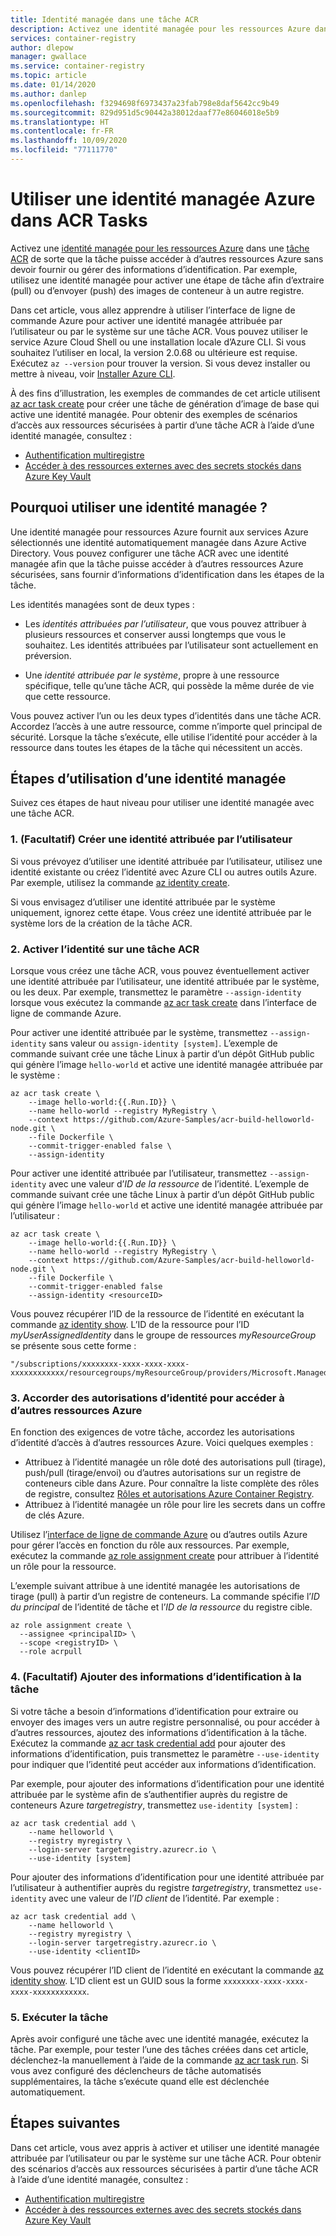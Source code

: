 ```yaml
---
title: Identité managée dans une tâche ACR
description: Activez une identité managée pour les ressources Azure dans une tâche Azure Container Registry pour permettre à la tâche d’accéder à d’autres ressources Azure, notamment d’autres registres de conteneur privé.
services: container-registry
author: dlepow
manager: gwallace
ms.service: container-registry
ms.topic: article
ms.date: 01/14/2020
ms.author: danlep
ms.openlocfilehash: f3294698f6973437a23fab798e8daf5642cc9b49
ms.sourcegitcommit: 829d951d5c90442a38012daaf77e86046018e5b9
ms.translationtype: HT
ms.contentlocale: fr-FR
ms.lasthandoff: 10/09/2020
ms.locfileid: "77111770"
---
```

# <a name="use-an-azure-managed-identity-in-acr-tasks"></a>Utiliser une identité managée Azure dans ACR Tasks 

Activez une [identité managée pour les ressources Azure](../active-directory/managed-identities-azure-resources/overview.md) dans une [tâche ACR](container-registry-tasks-overview.md) de sorte que la tâche puisse accéder à d’autres ressources Azure sans devoir fournir ou gérer des informations d’identification. Par exemple, utilisez une identité managée pour activer une étape de tâche afin d’extraire (pull) ou d’envoyer (push) des images de conteneur à un autre registre.

Dans cet article, vous allez apprendre à utiliser l’interface de ligne de commande Azure pour activer une identité managée attribuée par l’utilisateur ou par le système sur une tâche ACR. Vous pouvez utiliser le service Azure Cloud Shell ou une installation locale d’Azure CLI. Si vous souhaitez l’utiliser en local, la version 2.0.68 ou ultérieure est requise. Exécutez `az --version` pour trouver la version. Si vous devez installer ou mettre à niveau, voir [Installer Azure CLI][azure-cli-install].

À des fins d’illustration, les exemples de commandes de cet article utilisent [az acr task create][az-acr-task-create] pour créer une tâche de génération d’image de base qui active une identité managée. Pour obtenir des exemples de scénarios d’accès aux ressources sécurisées à partir d’une tâche ACR à l’aide d’une identité managée, consultez :

* [Authentification multiregistre](container-registry-tasks-cross-registry-authentication.md)
* [Accéder à des ressources externes avec des secrets stockés dans Azure Key Vault](container-registry-tasks-authentication-key-vault.md)

## <a name="why-use-a-managed-identity"></a>Pourquoi utiliser une identité managée ?

Une identité managée pour ressources Azure fournit aux services Azure sélectionnés une identité automatiquement managée dans Azure Active Directory. Vous pouvez configurer une tâche ACR avec une identité managée afin que la tâche puisse accéder à d’autres ressources Azure sécurisées, sans fournir d’informations d’identification dans les étapes de la tâche.

Les identités managées sont de deux types :

* Les *identités attribuées par l’utilisateur*, que vous pouvez attribuer à plusieurs ressources et conserver aussi longtemps que vous le souhaitez. Les identités attribuées par l’utilisateur sont actuellement en préversion.

* Une *identité attribuée par le système*, propre à une ressource spécifique, telle qu’une tâche ACR, qui possède la même durée de vie que cette ressource.

Vous pouvez activer l’un ou les deux types d’identités dans une tâche ACR. Accordez l’accès à une autre ressource, comme n’importe quel principal de sécurité. Lorsque la tâche s’exécute, elle utilise l’identité pour accéder à la ressource dans toutes les étapes de la tâche qui nécessitent un accès.

## <a name="steps-to-use-a-managed-identity"></a>Étapes d’utilisation d’une identité managée

Suivez ces étapes de haut niveau pour utiliser une identité managée avec une tâche ACR.

### <a name="1-optional-create-a-user-assigned-identity"></a>1. (Facultatif) Créer une identité attribuée par l’utilisateur

Si vous prévoyez d’utiliser une identité attribuée par l’utilisateur, utilisez une identité existante ou créez l’identité avec Azure CLI ou autres outils Azure. Par exemple, utilisez la commande [az identity create][az-identity-create]. 

Si vous envisagez d’utiliser une identité attribuée par le système uniquement, ignorez cette étape. Vous créez une identité attribuée par le système lors de la création de la tâche ACR.

### <a name="2-enable-identity-on-an-acr-task"></a>2. Activer l’identité sur une tâche ACR

Lorsque vous créez une tâche ACR, vous pouvez éventuellement activer une identité attribuée par l’utilisateur, une identité attribuée par le système, ou les deux. Par exemple, transmettez le paramètre `--assign-identity` lorsque vous exécutez la commande [az acr task create][az-acr-task-create] dans l’interface de ligne de commande Azure.

Pour activer une identité attribuée par le système, transmettez `--assign-identity` sans valeur ou `assign-identity [system]`. L’exemple de commande suivant crée une tâche Linux à partir d’un dépôt GitHub public qui génère l’image `hello-world` et active une identité managée attribuée par le système :

```azurecli
az acr task create \
    --image hello-world:{{.Run.ID}} \
    --name hello-world --registry MyRegistry \
    --context https://github.com/Azure-Samples/acr-build-helloworld-node.git \
    --file Dockerfile \
    --commit-trigger-enabled false \
    --assign-identity
```

Pour activer une identité attribuée par l’utilisateur, transmettez `--assign-identity` avec une valeur d’*ID de la ressource* de l’identité. L’exemple de commande suivant crée une tâche Linux à partir d’un dépôt GitHub public qui génère l’image `hello-world` et active une identité managée attribuée par l’utilisateur :

```azurecli
az acr task create \
    --image hello-world:{{.Run.ID}} \
    --name hello-world --registry MyRegistry \
    --context https://github.com/Azure-Samples/acr-build-helloworld-node.git \
    --file Dockerfile \
    --commit-trigger-enabled false
    --assign-identity <resourceID>
```

Vous pouvez récupérer l’ID de la ressource de l’identité en exécutant la commande [az identity show][az-identity-show]. L’ID de la ressource pour l’ID *myUserAssignedIdentity* dans le groupe de ressources *myResourceGroup* se présente sous cette forme : 

```
"/subscriptions/xxxxxxxx-xxxx-xxxx-xxxx-xxxxxxxxxxxx/resourcegroups/myResourceGroup/providers/Microsoft.ManagedIdentity/userAssignedIdentities/myUserAssignedIdentity"
```

### <a name="3-grant-the-identity-permissions-to-access-other-azure-resources"></a>3. Accorder des autorisations d’identité pour accéder à d’autres ressources Azure

En fonction des exigences de votre tâche, accordez les autorisations d’identité d’accès à d’autres ressources Azure. Voici quelques exemples :

* Attribuez à l’identité managée un rôle doté des autorisations pull (tirage), push/pull (tirage/envoi) ou d’autres autorisations sur un registre de conteneurs cible dans Azure. Pour connaître la liste complète des rôles de registre, consultez [Rôles et autorisations Azure Container Registry](container-registry-roles.md). 
* Attribuez à l’identité managée un rôle pour lire les secrets dans un coffre de clés Azure.

Utilisez l’[interface de ligne de commande Azure](../role-based-access-control/role-assignments-cli.md) ou d’autres outils Azure pour gérer l’accès en fonction du rôle aux ressources. Par exemple, exécutez la commande [az role assignment create][az-role-assignment-create] pour attribuer à l’identité un rôle pour la ressource. 

L’exemple suivant attribue à une identité managée les autorisations de tirage (pull) à partir d’un registre de conteneurs. La commande spécifie l’*ID du principal* de l’identité de tâche et l’*ID de la ressource* du registre cible.


```azurecli
az role assignment create \
  --assignee <principalID> \
  --scope <registryID> \
  --role acrpull
```

### <a name="4-optional-add-credentials-to-the-task"></a>4. (Facultatif) Ajouter des informations d’identification à la tâche

Si votre tâche a besoin d’informations d’identification pour extraire ou envoyer des images vers un autre registre personnalisé, ou pour accéder à d’autres ressources, ajoutez des informations d’identification à la tâche. Exécutez la commande [az acr task credential add][az-acr-task-credential-add] pour ajouter des informations d’identification, puis transmettez le paramètre `--use-identity` pour indiquer que l’identité peut accéder aux informations d’identification. 

Par exemple, pour ajouter des informations d’identification pour une identité attribuée par le système afin de s’authentifier auprès du registre de conteneurs Azure *targetregistry*, transmettez `use-identity [system]` :

```azurecli
az acr task credential add \
    --name helloworld \
    --registry myregistry \
    --login-server targetregistry.azurecr.io \
    --use-identity [system]
```

Pour ajouter des informations d’identification pour une identité attribuée par l’utilisateur à authentifier auprès du registre *targetregistry*, transmettez `use-identity` avec une valeur de l’*ID client* de l’identité. Par exemple :

```azurecli
az acr task credential add \
    --name helloworld \
    --registry myregistry \
    --login-server targetregistry.azurecr.io \
    --use-identity <clientID>
```

Vous pouvez récupérer l’ID client de l’identité en exécutant la commande [az identity show][az-identity-show]. L’ID client est un GUID sous la forme `xxxxxxxx-xxxx-xxxx-xxxx-xxxxxxxxxxxx`.

### <a name="5-run-the-task"></a>5. Exécuter la tâche

Après avoir configuré une tâche avec une identité managée, exécutez la tâche. Par exemple, pour tester l’une des tâches créées dans cet article, déclenchez-la manuellement à l’aide de la commande [az acr task run][az-acr-task-run]. Si vous avez configuré des déclencheurs de tâche automatisés supplémentaires, la tâche s’exécute quand elle est déclenchée automatiquement.

## <a name="next-steps"></a>Étapes suivantes

Dans cet article, vous avez appris à activer et utiliser une identité managée attribuée par l’utilisateur ou par le système sur une tâche ACR. Pour obtenir des scénarios d’accès aux ressources sécurisées à partir d’une tâche ACR à l’aide d’une identité managée, consultez :

* [Authentification multiregistre](container-registry-tasks-cross-registry-authentication.md)
* [Accéder à des ressources externes avec des secrets stockés dans Azure Key Vault](container-registry-tasks-authentication-key-vault.md)


<!-- LINKS - Internal -->
[az-role-assignment-create]: /cli/azure/role/assignment#az-role-assignment-create
[az-identity-create]: /cli/azure/identity#az-identity-create
[az-identity-show]: /cli/azure/identity#az-identity-show
[az-acr-task-create]: /cli/azure/acr/task#az-acr-task-create
[az-acr-task-run]: /cli/azure/acr/task#az-acr-task-run
[az-acr-task-credential-add]: /cli/azure/acr/task/credential#az-acr-task-credential-add
[azure-cli-install]: /cli/azure/install-azure-cli
